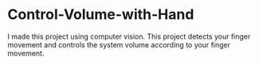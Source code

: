 # Control-Volume-with-Hand
I made this project using computer vision. This project detects your finger movement and controls the system volume according to your finger movement.
